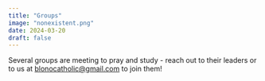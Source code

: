 ```yaml
---
title: "Groups"
image: "nonexistent.png"
date: 2024-03-20
draft: false
---
```


Several groups are meeting to pray and study - reach out to their leaders or to us at blonocatholic@gmail.com to join them!
